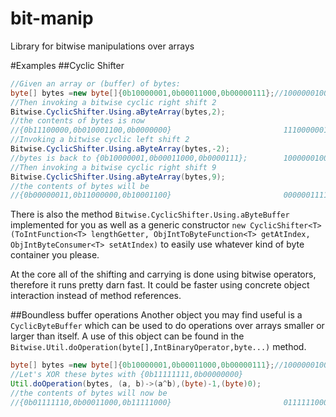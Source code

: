 # bit-manip
Library for bitwise manipulations over arrays

#Examples
##Cyclic Shifter

```java
//Given an array or (buffer) of bytes:
byte[] bytes =new byte[]{0b10000001,0b00011000,0b00000111};//100000010001100000000111
//Then invoking a bitwise cyclic right shift 2
Bitwise.CyclicShifter.Using.aByteArray(bytes,2);
//the contents of bytes is now 
//{0b11100000,0b010001100,0b0000000}                         111000000100011000000001
//Invoking a bitwise cyclic left shift 2
Bitwise.CyclicShifter.Using.aByteArray(bytes,-2);
//bytes is back to {0b10000001,0b00011000,0b0000111};        100000010001100000000111
//Then invoking a bitwise cyclic right shift 9
Bitwise.CyclicShifter.Using.aByteArray(bytes,9);
//the contents of bytes will be 
//{0b00000011,0b11000000,0b10001100}                         000000111100000010001100
```
There is also the method ``Bitwise.CyclicShifter.Using.aByteBuffer`` implemented for you as well as a generic constructor 
``new CyclicShifter<T>(ToIntFunction<T> lengthGetter, ObjIntToByteFunction<T> getAtIndex, ObjIntByteConsumer<T> setAtIndex)``
to easily use whatever kind of byte container you please.

At the core all of the shifting and carrying is done using bitwise operators, therefore it runs pretty darn fast. It could be faster using concrete object interaction instead of method references.


##Boundless buffer operations
Another object you may find useful is a ``CyclicByteBuffer`` which can be used to do operations over arrays smaller or larger than itself. A use of this object can be found in the ``Bitwise.Util.doOperation(byte[],IntBinaryOperator,byte...)`` method.

```java
byte[] bytes =new byte[]{0b10000001,0b00011000,0b00000111};//100000010001100000000111
//Let's XOR these bytes with {0b11111111,0b00000000}
Util.doOperation(bytes, (a, b)->(a^b),(byte)-1,(byte)0);  
//the contents of bytes will now be
//{0b01111110,0b00011000,0b11111000}                         011111100001100011111000
```


